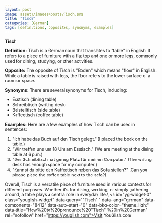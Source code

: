 ```yaml
---
layout: post
image: assets/images/posts/Tisch.png
title: "Tisch" 
categories: [German]
tags: [definitions, opposites, synonyms, examples]
---
```

**Tisch**

**Definition:**
Tisch is a German noun that translates to "table" in English. It refers to a piece of furniture with a flat top and one or more legs, commonly used for dining, studying, or other activities.

**Opposite:**
The opposite of Tisch is "Boden" which means "floor" in English. While a table is raised with legs, the floor refers to the lower surface of a room or space.

**Synonyms:**
There are several synonyms for Tisch, including:
- Esstisch (dining table)
- Schreibtisch (writing desk)
- Beistelltisch (side table)
- Kaffeetisch (coffee table)

**Examples:**
Here are a few examples of how Tisch can be used in sentences:
1. "Ich habe das Buch auf den Tisch gelegt." (I placed the book on the table.)
2. "Wir treffen uns um 18 Uhr am Esstisch." (We are meeting at the dining table at 6 p.m.)
3. "Der Schreibtisch hat genug Platz für meinen Computer." (The writing desk has enough space for my computer.)
4. "Kannst du bitte den Kaffeetisch neben das Sofa stellen?" (Can you please place the coffee table next to the sofa?)

Overall, Tisch is a versatile piece of furniture used in various contexts for different purposes. Whether it's for dining, working, or simply gathering around, a table plays a central role in everyday life.\ <a id="yg-widget-0" class="youglish-widget" data-query=""Tisch" " data-lang="german" data-components="8412" data-auto-start="0" data-bkg-color="theme_light" data-title="How%20to%20pronounce%20"Tisch" %20in%20German"  rel="nofollow" href="https://youglish.com">Visit YouGlish.com</a><script async src="https://youglish.com/public/emb/widget.js" charset="utf-8"></script>
